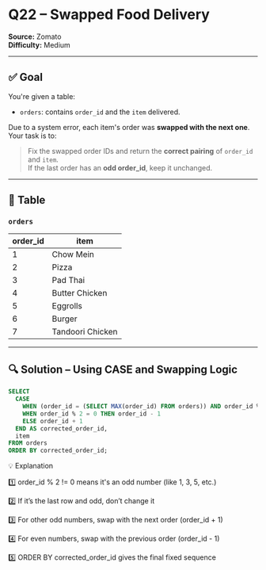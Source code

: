 # Q22 – Swapped Food Delivery  
**Source:** Zomato  
**Difficulty:** Medium  

---

## ✅ Goal  
You're given a table:

- `orders`: contains `order_id` and the `item` delivered.

Due to a system error, each item's order was **swapped with the next one**.  
Your task is to:  
> Fix the swapped order IDs and return the **correct pairing** of `order_id` and `item`.  
> If the last order has an **odd order_id**, keep it unchanged.

---

## 🧾 Table

### `orders`

| order_id | item             |
|----------|------------------|
| 1        | Chow Mein        |
| 2        | Pizza            |
| 3        | Pad Thai         |
| 4        | Butter Chicken   |
| 5        | Eggrolls         |
| 6        | Burger           |
| 7        | Tandoori Chicken |

---

## 🔍 Solution – Using CASE and Swapping Logic

```sql
SELECT
  CASE
    WHEN (order_id = (SELECT MAX(order_id) FROM orders)) AND order_id % 2 != 0 THEN order_id
    WHEN order_id % 2 = 0 THEN order_id - 1
    ELSE order_id + 1
  END AS corrected_order_id,
  item
FROM orders
ORDER BY corrected_order_id;
```
💡 Explanation

1️⃣ order_id % 2 != 0 means it's an odd number (like 1, 3, 5, etc.)

2️⃣ If it’s the last row and odd, don’t change it

3️⃣ For other odd numbers, swap with the next order (order_id + 1)

4️⃣ For even numbers, swap with the previous order (order_id - 1)

5️⃣ ORDER BY corrected_order_id gives the final fixed sequence

